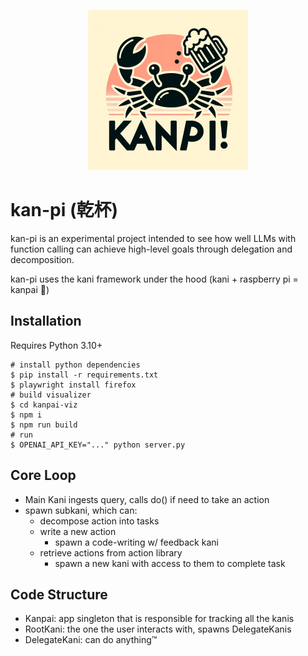 <p align="center">
  <img width="256" height="256" alt="kanpai logo" src="assets/kanpi-vector.png">
</p>

# kan-pi (乾杯)

kan-pi is an experimental project intended to see how well LLMs with function calling can achieve high-level goals
through delegation and decomposition.

kan-pi uses the kani framework under the hood (kani + raspberry pi = kanpai :beers:)

## Installation

Requires Python 3.10+

```shell
# install python dependencies
$ pip install -r requirements.txt
$ playwright install firefox
# build visualizer
$ cd kanpai-viz
$ npm i
$ npm run build
# run
$ OPENAI_API_KEY="..." python server.py
```

## Core Loop

- Main Kani ingests query, calls do() if need to take an action
- spawn subkani, which can:
  - decompose action into tasks
  - write a new action
    - spawn a code-writing w/ feedback kani
  - retrieve actions from action library
    - spawn a new kani with access to them to complete task

## Code Structure

- Kanpai: app singleton that is responsible for tracking all the kanis
- RootKani: the one the user interacts with, spawns DelegateKanis
- DelegateKani: can do anything:tm:

